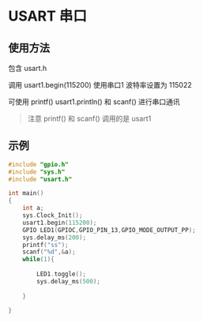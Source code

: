 # USART 串口


## 使用方法

包含 usart.h


调用 usart1.begin(115200) 使用串口1 波特率设置为 115022

可使用 printf() usart1.println()   和 scanf() 进行串口通讯


> 注意 printf() 和 scanf() 调用的是 usart1


## 示例
```c++
#include "gpio.h"
#include "sys.h"
#include "usart.h"

int main()
{
	int a;
    sys.Clock_Init();
	usart1.begin(115200);
    GPIO LED1(GPIOC,GPIO_PIN_13,GPIO_MODE_OUTPUT_PP);
    sys.delay_ms(200);
	printf("ss");
	scanf("%d",&a);
    while(1){
		
		LED1.toggle();
		sys.delay_ms(500);
        
    }
    
}


```